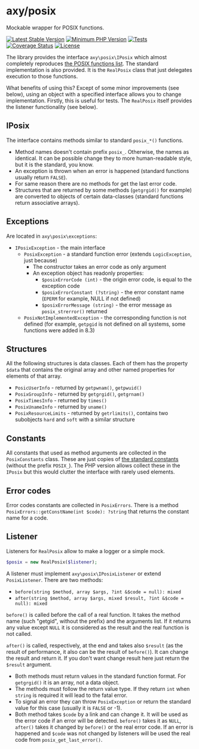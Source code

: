 # axy/posix

Mockable wrapper for POSIX functions.

[![Latest Stable Version](https://img.shields.io/packagist/v/axy/posix.svg?style=flat-square)](https://packagist.org/packages/axy/posix)
[![Minimum PHP Version](https://img.shields.io/badge/php-%3E%3D%208.1-8892BF.svg?style=flat-square)](https://php.net/)
[![Tests](https://github.com/axypro/posix/actions/workflows/test.yml/badge.svg)](https://github.com/axypro/posix/actions/workflows/test.yml)
[![Coverage Status](https://coveralls.io/repos/github/axypro/posix/badge.svg?branch=master)](https://coveralls.io/github/axypro/posix?branch=master)
[![License](https://poser.pugx.org/axy/posix/license)](LICENSE)

The library provides the interface `axy\posix\IPosix` which almost completely reproduces [the POSIX functions list](https://www.php.net/manual/en/ref.posix.php).
The standard implementation is also provided.
It is the `RealPosix` class that just delegates execution to those functions.

What benefits of using this?
Except of some minor improvements (see below), using an object with a specified interface allows you to change implementation.
Firstly, this is useful for tests.
The `RealPosix` itself provides the listener functionality (see below).

## IPosix

The interface contains methods similar to standard `posix_*()` functions.

* Method names doesn't contain prefix `posix_`. Otherwise, the names as identical. It can be possible change they to more human-readable style, but it is the standard, you know.
* An exception is thrown when an error is happened (standard functions usually return `FALSE`).
* For same reason there are no methods for get the last error code.
* Structures that are returned by some methods (`getgrgid()` for example) are converted to objects of certain data-classes (standard functions return associative arrays).

## Exceptions

Are located in `axy\posix\exceptions`:

* `IPosixException` - the main interface
    * `PosixException` - a standard function error (extends `LogicException`, just because)
        * The constructor takes an error code as only argument
        * An exception object has readonly properties:
            * `$posixErrorCode (int)` - the origin error code, is equal to the exception code
            * `$posixErrorConstant (?string)` - the error constant name (`EPERM` for example, NULL if not defined)
            * `$posixErrorMessage (string)` - the error message as `posix_strerror()` returned
    * `PosixNotImplementedException` - the corresponding function is not defined (for example, `getpgid` is not defined on all systems, some functions were added in 8.3)

## Structures

All the following structures is data classes.
Each of them has the property `$data` that contains the original array and other named properties for elements of that array.

* `PosicUserInfo` - returned by `getpwnam()`, `getpwuid()`
* `PosixGroupInfo` - returned by `getgrgid()`, `getgrnam()`
* `PosixTimesInfo` - returned by `times()`
* `PosixUnameInfo` - returned by `uname()`
* `PosixResourceLimits` - returned by `getrlimits()`, contains two subobjects `hard` and `soft` with a similar structure

## Constants

All constants that used as method arguments are collected in the `PosixConstants` class.
These are just copies of [the standard constants](https://www.php.net/manual/en/posix.constants.access.php) (without the prefix `POSIX_`).
The PHP version allows collect these in the `IPosix` but this would clutter the interface with rarely used elements.

## Error codes

Error codes constants are collected in `PosixErrors`.
There is a method `PosixErrors::getConstName(int $code): ?string` that returns the constant name for a code.

## Listener

Listeners for `RealPosix` allow to make a logger or a simple mock.

```php
$posix = new RealPosix($listener);
```

A listener must implement `axy\posix\IPosixListener` or extend `PosixListener`.
There are two methods:

* `before(string $method, array $args, ?int &$code = null): mixed`
* `after(string $method, array $args, mixed $result, ?int &$code = null): mixed`

`before()` is called before the call of a real function.
It takes the method name (such "getgid", without the prefix) and the arguments list.
If it returns any value except `NULL` it is considered as the result and the real function is not called.

`after()` is called, respectively, at the end and takes also `$result` (as the result of performance, it also can be the result of `before()`).
It can change the result and return it.
If you don't want change result here just return the `$result` argument.

* Both methods must return values in the standard function format. For `getgrgid()` it is an array, not a data object.
* The methods must follow the return value type. If they return `int` when `string` is required it will lead to the fatal error.
* To signal an error they can throw `PosixException` or return the standard value for this case (usually it is `FALSE` or -1).
* Both method takes `$code` by a link and can change it.
  It will be used as the error code if an error will be detected.
  `before()` takes it as `NULL`, `after()` takes it changed by `before()` or the real error code.
  If an error is happened and `$code` was not changed by listeners will be used the real code from `posix_get_last_error()`.
